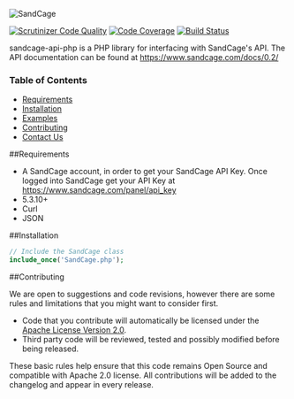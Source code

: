 ![SandCage](https://d18m5nnl28b2pp.cloudfront.net/p/a/img/header.png)

[![Scrutinizer Code Quality](https://scrutinizer-ci.com/g/sandcage/sandcage-api-php/badges/quality-score.png?b=master)](https://scrutinizer-ci.com/g/sandcage/sandcage-api-php/?branch=master)
[![Code Coverage](https://scrutinizer-ci.com/g/sandcage/sandcage-api-php/badges/coverage.png?b=master)](https://scrutinizer-ci.com/g/sandcage/sandcage-api-php/?branch=master)
[![Build Status](https://scrutinizer-ci.com/g/sandcage/sandcage-api-php/badges/build.png?b=master)](https://scrutinizer-ci.com/g/sandcage/sandcage-api-php/build-status/master)

sandcage-api-php is a PHP library for interfacing with SandCage's API. The API documentation can be found at https://www.sandcage.com/docs/0.2/


### Table of Contents
* [Requirements](https://github.com/sandcage/sandcage-api-php/blob/master/README.md#requirements)
* [Installation](https://github.com/sandcage/sandcage-api-php/blob/master/README.md#installation)
* [Examples](https://github.com/sandcage/sandcage-api-php/tree/master/examples)
* [Contributing](https://github.com/sandcage/sandcage-api-php/blob/master/README.md#contribute)
* [Contact Us](https://www.sandcage.com/contact)


<a name="requirements" />
##Requirements

* A SandCage account, in order to get your SandCage API Key. Once logged into SandCage get your API Key at https://www.sandcage.com/panel/api_key
* 5.3.10+
* Curl
* JSON


<a name="installation" />
##Installation

```php
// Include the SandCage class
include_once('SandCage.php');
```


<a name="contribute" />
##Contributing

We are open to suggestions and code revisions, however there are some rules and limitations that you might want to consider first.

* Code that you contribute will automatically be licensed under the [Apache License Version 2.0](https://github.com/sandcage/sandcage-api-php/blob/master/LICENSE).
* Third party code will be reviewed, tested and possibly modified before being released.

These basic rules help ensure that this code remains Open Source and compatible with Apache 2.0 license. All contributions will be added to the changelog and appear in every release.